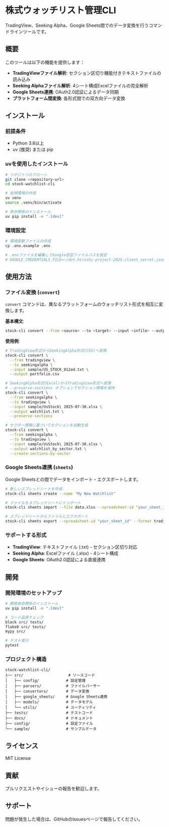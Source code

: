 # 株式ウォッチリスト管理CLI

TradingView、Seeking Alpha、Google Sheets間でのデータ変換を行うコマンドラインツールです。

## 概要

このツールは以下の機能を提供します：

- **TradingViewファイル解析**: セクション区切り機能付きテキストファイルの読み込み
- **Seeking Alphaファイル解析**: 4シート構成Excelファイルの完全解析
- **Google Sheets連携**: OAuth2.0認証によるデータ同期
- **プラットフォーム間変換**: 各形式間での双方向データ変換

## インストール

### 前提条件

- Python 3.8以上
- uv (推奨) または pip

### uvを使用したインストール

```bash
# リポジトリのクローン
git clone <repository-url>
cd stock-watchlist-cli

# 仮想環境の作成
uv venv
source .venv/bin/activate

# 依存関係のインストール
uv pip install -e ".[dev]"
```

### 環境設定

```bash
# 環境変数ファイルの作成
cp .env.example .env

# .envファイルを編集してGoogle認証ファイルパスを設定
# GOOGLE_CREDENTIALS_FILE=~/dot.hiroshi-project-2025.client_secret.json
```

## 使用方法

### ファイル変換 (`convert`)

`convert` コマンドは、異なるプラットフォームのウォッチリスト形式を相互に変換します。

**基本構文**:
```bash
stock-cli convert --from <source> --to <target> --input <infile> --output <outfile> [options]
```

**使用例**:

```bash
# TradingView形式からSeekingAlpha形式(CSV)へ変換
stock-cli convert \
  --from tradingview \
  --to seekingalpha \
  --input sample/US_STOCK_012ed.txt \
  --output portfolio.csv

# SeekingAlpha形式(Excel)からTradingView形式へ変換
# --preserve-sections オプションでセクション情報を保持
stock-cli convert \
  --from seekingalpha \
  --to tradingview \
  --input sample/UsStock\ 2025-07-30.xlsx \
  --output watchlist.txt \
  --preserve-sections

# セクター情報に基づいてセクションを自動生成
stock-cli convert \
  --from seekingalpha \
  --to tradingview \
  --input sample/UsStock\ 2025-07-30.xlsx \
  --output watchlist_by_sector.txt \
  --create-sections-by-sector
```

### Google Sheets連携 (`sheets`)

Google Sheetsとの間でデータをインポート・エクスポートします。

```bash
# 新しいスプレッドシートを作成
stock-cli sheets create --name "My New Watchlist"

# ファイルをスプレッドシートにインポート
stock-cli sheets import --file data.xlsx --spreadsheet-id "your_sheet_id"

# スプレッドシートからファイルにエクスポート
stock-cli sheets export --spreadsheet-id "your_sheet_id" --format tradingview --output watchlist.txt
```

### サポートする形式

- **TradingView**: テキストファイル (.txt) - セクション区切り対応
- **Seeking Alpha**: Excelファイル (.xlsx) - 4シート構成
- **Google Sheets**: OAuth2.0認証による直接連携

## 開発

### 開発環境のセットアップ

```bash
# 開発依存関係のインストール
uv pip install -e ".[dev]"

# コード品質チェック
black src/ tests/
flake8 src/ tests/
mypy src/

# テスト実行
pytest
```

### プロジェクト構造

```
stock-watchlist-cli/
├── src/                    # ソースコード
│   ├── config/            # 設定管理
│   ├── parsers/           # ファイルパーサー
│   ├── converters/        # データ変換
│   ├── google_sheets/     # Google Sheets連携
│   ├── models/            # データモデル
│   └── utils/             # ユーティリティ
├── tests/                 # テストコード
├── docs/                  # ドキュメント
├── config/                # 設定ファイル
└── sample/                # サンプルデータ
```

## ライセンス

MIT License

## 貢献

プルリクエストやイシューの報告を歓迎します。

## サポート

問題が発生した場合は、GitHubのIssuesページで報告してください。